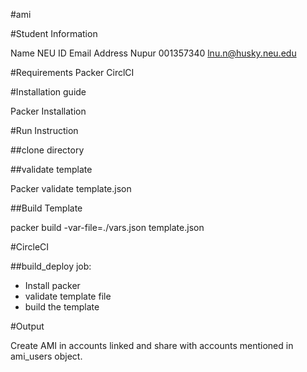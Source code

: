 #ami

#Student Information

Name	NEU ID	Email Address
Nupur	001357340	lnu.n@husky.neu.edu

#Requirements
Packer
CirclCI

#Installation guide

Packer Installation

#Run Instruction

##clone directory

##validate template

Packer validate template.json

##Build Template

packer build -var-file=./vars.json template.json

#CircleCI

##build_deploy job:

- Install packer
- validate template file
- build the template

#Output

Create AMI in accounts linked and share with accounts mentioned in ami_users object.
